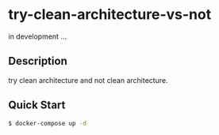# try-clean-architecture-vs-not

in development ...

## Description

try clean architecture and not clean architecture. 

## Quick Start

```bash
$ docker-compose up -d
```
